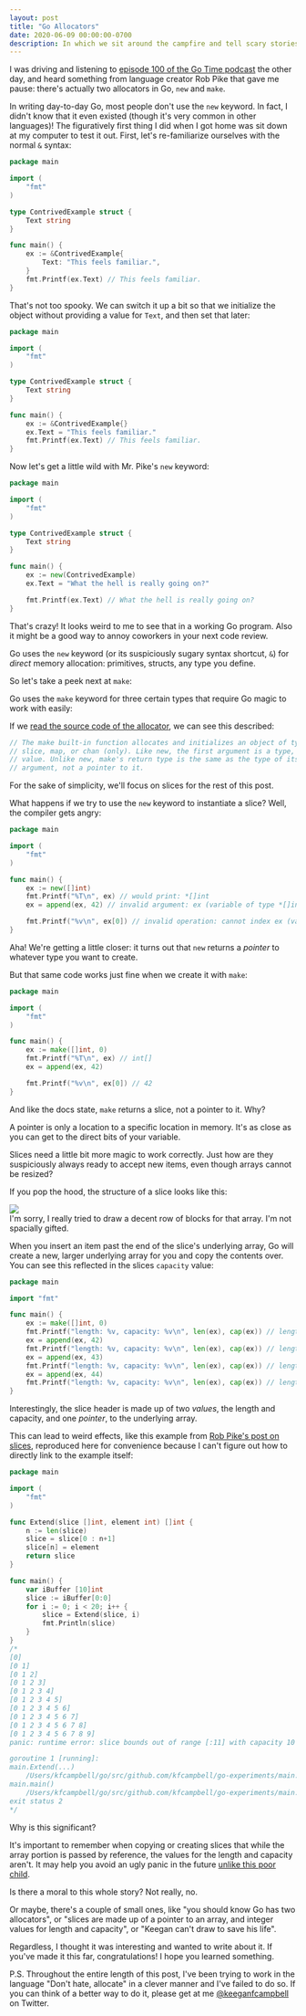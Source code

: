 ```yaml
---
layout: post
title: "Go Allocators"
date: 2020-06-09 00:00:00-0700
description: In which we sit around the campfire and tell scary stories about Go memory allocation.
---
```


I was driving and listening to [episode 100 of the Go Time podcast](https://changelog.com/gotime/100) the other day, and heard something from language creator Rob Pike that gave me pause: there's actually two allocators in Go, `new` and `make`. 

In writing day-to-day Go, most people don't use the `new` keyword. In fact, I didn't know that it even existed (though it's very common in other languages)! The figuratively first thing I did when I got home was sit down at my computer to test it out. First, let's re-familiarize ourselves with the normal `&` syntax:

```go
package main

import (
	"fmt"
)

type ContrivedExample struct {
	Text string
}

func main() {
	ex := &ContrivedExample{
		Text: "This feels familiar.",
	}
	fmt.Printf(ex.Text) // This feels familiar.
}
```

That's not too spooky. We can switch it up a bit so that we initialize the object without providing a value for `Text`, and then set that later:


```go
package main

import (
	"fmt"
)

type ContrivedExample struct {
	Text string
}

func main() {
	ex := &ContrivedExample{}
	ex.Text = "This feels familiar."
	fmt.Printf(ex.Text) // This feels familiar.
}
```

Now let's get a little wild with Mr. Pike's `new` keyword:

```go
package main

import (
	"fmt"
)

type ContrivedExample struct {
	Text string
}

func main() {
	ex := new(ContrivedExample)
	ex.Text = "What the hell is really going on?"

	fmt.Printf(ex.Text) // What the hell is really going on?
}
```

That's crazy! It looks weird to me to see that in a working Go program. Also it might be a good way to annoy coworkers in your next code review.

Go uses the `new` keyword (or its suspiciously sugary syntax shortcut, `&`) for _direct_ memory allocation: primitives, structs, any type you define.

So let's take a peek next at `make`:

Go uses the `make` keyword for three certain types that require Go magic to work with easily: 

If we [read the source code of the allocator](https://github.com/golang/go/blob/7b872b6d955d3e749ea62dbfced68ab5c61eae91/src/builtin/builtin.go#L172), we can see this described:

```go
// The make built-in function allocates and initializes an object of type
// slice, map, or chan (only). Like new, the first argument is a type, not a
// value. Unlike new, make's return type is the same as the type of its
// argument, not a pointer to it. 
```

For the sake of simplicity, we'll focus on slices for the rest of this post.

What happens if we try to use the `new` keyword to instantiate a slice? Well, the compiler gets angry:

```go
package main

import (
	"fmt"
)

func main() {
	ex := new([]int)
	fmt.Printf("%T\n", ex) // would print: *[]int
	ex = append(ex, 42) // invalid argument: ex (variable of type *[]int) is not a slice

	fmt.Printf("%v\n", ex[0]) // invalid operation: cannot index ex (variable of type *[]int)
}
```

Aha! We're getting a little closer: it turns out that `new` returns a _pointer_ to whatever type you want to create.

But that same code works just fine when we create it with `make`:

```go
package main

import (
	"fmt"
)

func main() {
	ex := make([]int, 0)
	fmt.Printf("%T\n", ex) // int[]
	ex = append(ex, 42)

	fmt.Printf("%v\n", ex[0]) // 42
}
```

And like the docs state, `make` returns a slice, not a pointer to it. Why?

A pointer is only a location to a specific location in memory. It's as close as you can get to the direct bits of your variable.

Slices need a little bit more magic to work correctly. Just how are they suspiciously always ready to accept new items, even though arrays cannot be resized?

If you pop the hood, the structure of a slice looks like this:

<div class="img_row">
    <img class="col three" src="{{ site.baseurl }}/assets/img/slice_header.jpg">
</div>
<div class="col three caption">
    I'm sorry, I really tried to draw a decent row of blocks for that array. I'm not spacially gifted.
</div>

When you insert an item past the end of the slice's underlying array, Go will create a new, larger underlying array for you and copy the contents over. You can see this reflected in the slices `capacity` value:

```go
package main

import "fmt"

func main() {
	ex := make([]int, 0)
	fmt.Printf("length: %v, capacity: %v\n", len(ex), cap(ex)) // length: 0, capacity: 0
	ex = append(ex, 42)
	fmt.Printf("length: %v, capacity: %v\n", len(ex), cap(ex)) // length: 1, capacity: 1
	ex = append(ex, 43)
	fmt.Printf("length: %v, capacity: %v\n", len(ex), cap(ex)) // length: 2, capacity: 2
	ex = append(ex, 44)
	fmt.Printf("length: %v, capacity: %v\n", len(ex), cap(ex)) // length: 3, capacity: 4
}
```

Interestingly, the slice header is made up of two _values_, the length and capacity, and one _pointer_, to the underlying array.

This can lead to weird effects, like this example from [Rob Pike's post on slices](https://blog.golang.org/slices), reproduced here for convenience because I can't figure out how to directly link to the example itself: 

```go
package main

import (
	"fmt"
)

func Extend(slice []int, element int) []int {
    n := len(slice)
    slice = slice[0 : n+1]
    slice[n] = element
    return slice
}

func main() {
    var iBuffer [10]int
    slice := iBuffer[0:0]
    for i := 0; i < 20; i++ {
        slice = Extend(slice, i)
        fmt.Println(slice)
    }
}
/*
[0]
[0 1]
[0 1 2]
[0 1 2 3]
[0 1 2 3 4]
[0 1 2 3 4 5]
[0 1 2 3 4 5 6]
[0 1 2 3 4 5 6 7]
[0 1 2 3 4 5 6 7 8]
[0 1 2 3 4 5 6 7 8 9]
panic: runtime error: slice bounds out of range [:11] with capacity 10

goroutine 1 [running]:
main.Extend(...)
	/Users/kfcampbell/go/src/github.com/kfcampbell/go-experiments/main.go:9
main.main()
	/Users/kfcampbell/go/src/github.com/kfcampbell/go-experiments/main.go:18 +0x100
exit status 2
*/
```

Why is this significant? 

It's important to remember when copying or creating slices that while the array portion is passed by reference, the values for the length and capacity aren't. It may help you avoid an ugly panic in the future [unlike this poor child](https://preview.redd.it/oepz8q6lopy41.png?width=538&auto=webp&s=1e0901f3b884b2b636691f50ecb5fff068b8d2b3).

Is there a moral to this whole story? Not really, no.

Or maybe, there's a couple of small ones, like "you should know Go has two allocators", or "slices are made up of a pointer to an array, and integer values for length and capacity", or "Keegan can't draw to save his life". 

Regardless, I thought it was interesting and wanted to write about it. If you've made it this far, congratulations! I hope you learned something.

P.S. Throughout the entire length of this post, I've been trying to work in the language "Don't hate, allocate" in a clever manner and I've failed to do so. If you can think of a better way to do it, please get at me [@keeganfcampbell](https://twitter.com/keeganfcampbell) on Twitter.